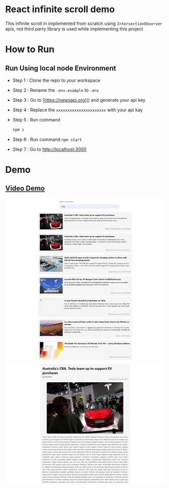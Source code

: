 # React infinite scroll demo

This infinite scroll in implemented from scratch using `IntersectionObserver` apis, not third party library is used while implementing this project

# How to Run 
## Run Using local node Environment
- Step 1 : Clone  the repo to your workspace

- Step 2 : Rename the `.env.example` to `.env`

- Step 3 : Go to [https://newsapi.org]() and generate your api key

- Step 4 : Replace the `xxxxxxxxxxxxxxxxxxxxxx` with your api kay

- Step 5 : Run command 
  ```sh
  npm i
  ``` 

- Step 6 : Run command `npm start`

- Step 7 : Go to [http://localhost:3000]()
 
<!-- ## Run Using Docker

- Step 1 : Go to [https://newsapi.org]() and generate your api key

- Step 2 : Run command
  ```sh
  docker run -e REACT_APP_API_KEY=your_api_key -p 3000:3000 <Image Name> 
  ``` 

- Step 3 : Go to [http://localhost:3000]() -->

# Demo
## [Video Demo](screenshot/v1.mp4)
![](screenshot/1.png)
![](screenshot/2.png)
